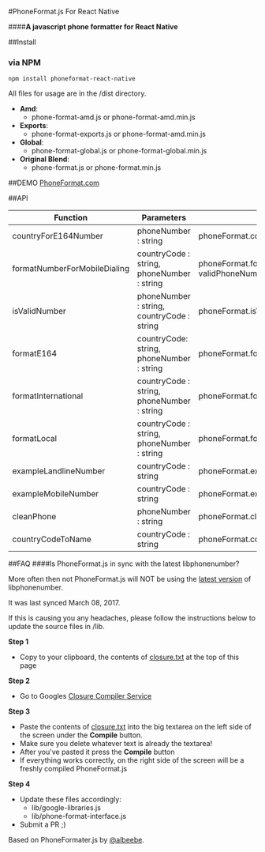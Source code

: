 #PhoneFormat.js For React Native

####**A javascript phone formatter for React Native**

##Install

### via NPM
`npm install phoneformat-react-native`

All files for usage are in the /dist directory.

- **Amd**:
  - phone-format-amd.js or phone-format-amd.min.js
- **Exports**:
  - phone-format-exports.js or phone-format-amd.min.js
- **Global**:
  - phone-format-global.js or phone-format-global.min.js
- **Original Blend**:
  - phone-format.js or phone-format.min.js

##DEMO
[PhoneFormat.com](http://www.phoneformat.com)

##API

| Function                     	| Parameters                                 	| Example                                                                  	|   	|   	|
|------------------------------	|--------------------------------------------	|--------------------------------------------------------------------------	|---	|---	|
| countryForE164Number         	| phoneNumber : string                       	| phoneFormat.countryForE164Number(validInternationalPhoneNumber);         	|   	|   	|
| formatNumberForMobileDialing 	| countryCode : string, phoneNumber : string 	| phoneFormat.formatNumberForMobileDialing(countryCode, validPhoneNumber); 	|   	|   	|
| isValidNumber                	| phoneNumber : string, countryCode : string 	| phoneFormat.isValidNumber(validPhoneNumber, countryCode);                	|   	|   	|
| formatE164                   	| countryCode: string, phoneNumber : string  	| phoneFormat.formatE164(countryCode, validPhoneNumber);                   	|   	|   	|
| formatInternational          	| countryCode : string, phoneNumber : string 	| phoneFormat.formatInternational(countryCode, validPhoneNumber);          	|   	|   	|
| formatLocal                  	| countryCode : string, phoneNumber : string 	| phoneFormat.formatLocal(countryCode, validPhoneNumber);                  	|   	|   	|
| exampleLandlineNumber        	| countryCode : string                       	| phoneFormat.exampleLandlineNumber(countryCode);                          	|   	|   	|
| exampleMobileNumber          	| countryCode : string                       	| phoneFormat.exampleMobileNumber(countryCode);                            	|   	|   	|
| cleanPhone                   	| phoneNumber : string                       	| phoneFormat.cleanPhone(validPhoneNumber);                                	|   	|   	|
| countryCodeToName            	| countryCode : string                       	| phoneFormat.countryCodeToName(countryCode);                              	|   	|   	|


##FAQ
####Is PhoneFormat.js in sync with the latest libphonenumber?

More often then not PhoneFormat.js will NOT be using the [latest version](https://code.google.com/p/libphonenumber/source/browse/#svn%2Ftrunk%2Fjavascript%2Fi18n%2Fphonenumbers) of libphonenumber.

It was last synced March 08, 2017.

If this is causing you any headaches, please follow the instructions below to update the source files in /lib.

**Step 1**

- Copy to your clipboard, the contents of [closure.txt](https://github.com/albeebe/phoneformat.js/blob/master/closure.txt) at the top of this page

**Step 2**

- Go to Googles [Closure Compiler Service](http://closure-compiler.appspot.com/home)

**Step 3**

- Paste the contents of [closure.txt](https://github.com/albeebe/phoneformat.js/blob/master/closure.txt) into the big textarea on the left side of the screen under the **Compile** button.
- Make sure you delete whatever text is already the textarea!
- After you've pasted it press the **Compile** button
- If everything works correctly, on the right side of the screen will be a freshly compiled PhoneFormat.js

**Step 4**

- Update these files accordingly:
	- lib/google-libraries.js
	- lib/phone-format-interface.js
- Submit a PR ;)


Based on PhoneFormater.js by [@albeebe](http://twitter.com/albeebe).
